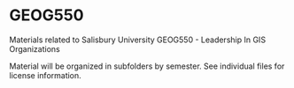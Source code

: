 # GEOG550
Materials related to Salisbury University GEOG550 - Leadership In GIS Organizations

Material will be organized in subfolders by semester. See individual files for license information.
